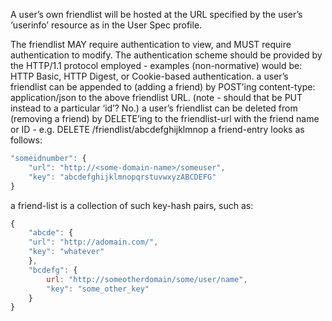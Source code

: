 A user’s own friendlist will be hosted at the URL specified by the user’s ‘userinfo’ resource as in the User Spec profile.

The friendlist MAY require authentication to view, and MUST require authentication to modify. The authentication scheme should be provided by the HTTP/1.1 protocol employed - examples (non-normative) would be: HTTP Basic, HTTP Digest, or Cookie-based authentication.
a user’s friendlist can be appended to (adding a friend) by POST’ing content-type: application/json to the above friendlist URL. (note - should that be PUT instead to a particular ‘id’? No.)
a user’s friendlist can be deleted from (removing a friend) by DELETE’ing to the friendlist-url with the friend name or ID - e.g.
DELETE <user-url>/friendlist/abcdefghijklmnop
a friend-entry looks as follows:
```js
"someidnumber": {
	"url": "http://<some-domain-name>/someuser",
	"key": "abcdefghijklmnopqrstuvwxyzABCDEFG"
}
```

a friend-list is a collection of such key-hash pairs, such as:
```js
{
	"abcde": {
	"url": "http://adomain.com/",
	"key": "whatever"
	},
	"bcdefg": {
		url: "http://someotherdomain/some/user/name",
		"key": "some_other_key"
	}
}
```